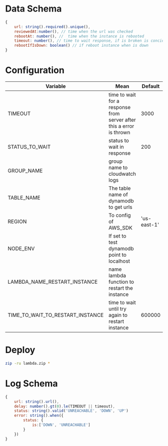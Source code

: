 # Data Schema

```js
{
    url: string().required().unique(),
    reviewedAt:number(), // time when the url was checked
    rebootAt: number(), //  time when the instance is rebooted
    timeout: number(), // time to wait response, if is broken is concidered DOWN
    rebootIfIsDown: boolean() // if reboot instance when is down
}
```

# Configuration

|Variable|Mean|Default|
|---|---|---|
|TIMEOUT| time to wait for a response from server after this a error is thrown| 3000 |
|STATUS_TO_WAIT|status to wait in response|200|
|GROUP_NAME|group name to cloudwatch logs||
|TABLE_NAME| The table name of dynamodb to get urls| |
|REGION| To config of AWS_SDK|'us-east-1' |
|NODE_ENV| If set to test dynamodb point to localhost| |
|LAMBDA_NAME_RESTART_INSTANCE| name lambda function to restart the instance|
|TIME_TO_WAIT_TO_RESTART_INSTANCE| time to wait until try again to restart instance|600000|


# Deploy 

```bash
zip -ru lambda.zip *
```

# Log Schema

```js
{
    url: string().url(),
    delay: number().gt(0).le(TIMEOUT || timeout),
    status: string().valid('UNREACHABLE', 'DOWN', 'UP')
    error: string().when({
        status: {
            is:['DOWN', 'UNREACHABLE']
        }
    })
}
```
